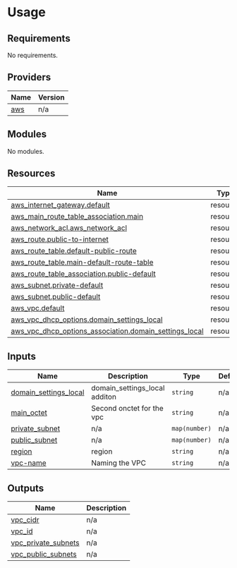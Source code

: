 # Usage

<!--- BEGIN_TF_DOCS --->
## Requirements

No requirements.

## Providers

| Name | Version |
|------|---------|
| <a name="provider_aws"></a> [aws](#provider\_aws) | n/a |

## Modules

No modules.

## Resources

| Name | Type |
|------|------|
| [aws_internet_gateway.default](https://registry.terraform.io/providers/hashicorp/aws/latest/docs/resources/internet_gateway) | resource |
| [aws_main_route_table_association.main](https://registry.terraform.io/providers/hashicorp/aws/latest/docs/resources/main_route_table_association) | resource |
| [aws_network_acl.aws_network_acl](https://registry.terraform.io/providers/hashicorp/aws/latest/docs/resources/network_acl) | resource |
| [aws_route.public-to-internet](https://registry.terraform.io/providers/hashicorp/aws/latest/docs/resources/route) | resource |
| [aws_route_table.default-public-route](https://registry.terraform.io/providers/hashicorp/aws/latest/docs/resources/route_table) | resource |
| [aws_route_table.main-default-route-table](https://registry.terraform.io/providers/hashicorp/aws/latest/docs/resources/route_table) | resource |
| [aws_route_table_association.public-default](https://registry.terraform.io/providers/hashicorp/aws/latest/docs/resources/route_table_association) | resource |
| [aws_subnet.private-default](https://registry.terraform.io/providers/hashicorp/aws/latest/docs/resources/subnet) | resource |
| [aws_subnet.public-default](https://registry.terraform.io/providers/hashicorp/aws/latest/docs/resources/subnet) | resource |
| [aws_vpc.default](https://registry.terraform.io/providers/hashicorp/aws/latest/docs/resources/vpc) | resource |
| [aws_vpc_dhcp_options.domain_settings_local](https://registry.terraform.io/providers/hashicorp/aws/latest/docs/resources/vpc_dhcp_options) | resource |
| [aws_vpc_dhcp_options_association.domain_settings_local](https://registry.terraform.io/providers/hashicorp/aws/latest/docs/resources/vpc_dhcp_options_association) | resource |

## Inputs

| Name | Description | Type | Default | Required |
|------|-------------|------|---------|:--------:|
| <a name="input_domain_settings_local"></a> [domain\_settings\_local](#input\_domain\_settings\_local) | domain\_settings\_local additon | `string` | n/a | yes |
| <a name="input_main_octet"></a> [main\_octet](#input\_main\_octet) | Second onctet for the vpc | `string` | n/a | yes |
| <a name="input_private_subnet"></a> [private\_subnet](#input\_private\_subnet) | n/a | `map(number)` | n/a | yes |
| <a name="input_public_subnet"></a> [public\_subnet](#input\_public\_subnet) | n/a | `map(number)` | n/a | yes |
| <a name="input_region"></a> [region](#input\_region) | region | `string` | n/a | yes |
| <a name="input_vpc-name"></a> [vpc-name](#input\_vpc-name) | Naming the VPC | `string` | n/a | yes |

## Outputs

| Name | Description |
|------|-------------|
| <a name="output_vpc_cidr"></a> [vpc\_cidr](#output\_vpc\_cidr) | n/a |
| <a name="output_vpc_id"></a> [vpc\_id](#output\_vpc\_id) | n/a |
| <a name="output_vpc_private_subnets"></a> [vpc\_private\_subnets](#output\_vpc\_private\_subnets) | n/a |
| <a name="output_vpc_public_subnets"></a> [vpc\_public\_subnets](#output\_vpc\_public\_subnets) | n/a |

<!--- END_TF_DOCS --->


